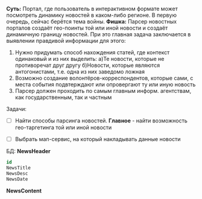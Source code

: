 **Суть:**
Портал, где пользователь в интерактивном формате может посмотреть динамику новостей в каком-либо регионе. В первую очередь, сейчас берётся тема войны.
**Фишка:**
Парсер новостных порталов создаёт гео-поинты той или иной новости и создаёт динамичную границу новостей. При это главная задача заключается в выявлении правдивой информации для этого:
1) Нужно придумать способ нахождения статей, где контекст одинаковый и из них выделить:
	а)Те новости, которые не противоречат друг другу
	б)Новости, которые являются антогонистами, т.е. одна из них заведомо ложная 
2) Возможно создание волонтёров-корреспондентов, которые сами, с места события подвтерждают или опровергают ту или иную новость
3) Парсер должен проходить по самым главным информ. агентствам, как государственным, так и частным


Задачи:
- [ ] Найти способы парсинга новостей. **Главное** - найти возможность гео-таргетинга той или иной новости
- [ ] Выбрать мап-сервис, на который накладывать данные новости


БД:
**NewsHeader**
```sql
id  
NewsTitle  
NewsDesc  
NewsDate
```

**NewsContent**

